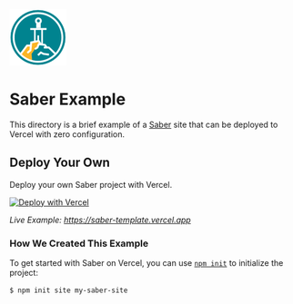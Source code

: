 ![Saber Logo](https://github.com/vercel/vercel/blob/main/packages/frameworks/logos/saber.svg)

# Saber Example

This directory is a brief example of a [Saber](https://saber.egoist.dev) site that can be deployed to Vercel with zero configuration.

## Deploy Your Own

Deploy your own Saber project with Vercel.

[![Deploy with Vercel](https://vercel.com/button)](https://vercel.com/new/clone?repository-url=https://github.com/vercel/examples/tree/main/framework-boilerplates/saber&template=saber)

_Live Example: https://saber-template.vercel.app_

### How We Created This Example

To get started with Saber on Vercel, you can use [`npm init`](https://docs.npmjs.com/cli/init) to initialize the project:

```shell
$ npm init site my-saber-site
```
